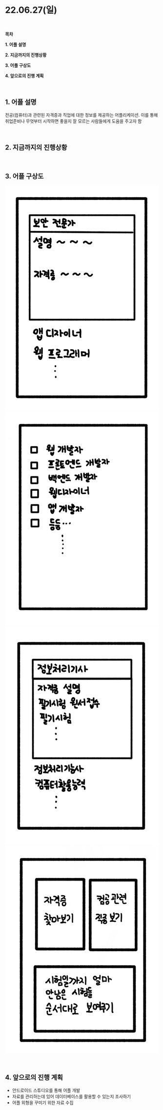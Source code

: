 # **22.06.27(일)**

<br/>

**목차**

**1. 어플 설명**

**2. 지금까지의 진행상황**

**3. 어플 구상도**

**4. 앞으로의 진행 계획**

<br/>

## **1. 어플 설명**

전공(컴퓨터)과 관련된 자격증과 직업에 대한 정보를 제공하는 어플리케이션. 이를 통해 취업준비나 무엇부터 시작하면 좋을지 잘 모르는 사람들에게 도움을 주고자 함

<br/>

## **2. 지금까지의 진행상황**

<br/>

## **3. 어플 구상도**

![Pic](./pic/app_cap1.png)
![Pic2](./pic/app_cap2.png)
![Pic3](./pic/app_cap3.jpg)
![Pic4](./pic/app_cap4.jpg)

<br/>

## **4. 앞으로의 진행 계획**

- 안드로이드 스튜디오를 통해 어플 개발
- 자료를 관리하는데 있어 데이터베이스를 활용할 수 있는지 조사하기
- 어플 외형을 꾸미기 위한 자료 수집

<br/>
